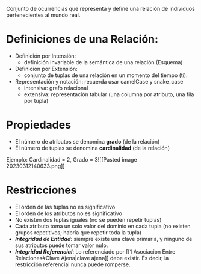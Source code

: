 Conjunto de ocurrencias que representa y define una relación de individuos pertenecientes al mundo real.
# Definiciones de una Relación:
- Definición por Intensión: 
	- definición invariable de la semántica de una relación (Esquema) 
- Definición por Extensión: 
	- conjunto de tuplas de una relación en un momento del tiempo (ti). 
- Representación y notación: recuerda usar camelCase y snake_case 
	- intensiva: grafo relacional
	- extensiva: representación tabular (una columna por atributo, una fila por tupla)

# Propiedades 
- El número de atributos se denomina **grado** (de la relación)
- El número de tuplas se denomina **cardinalidad** (de la relación)

Ejemplo:  Cardinalidad = 2, Grado = 3![[Pasted image 20230312140633.png]]
# Restricciones
- El orden de las tuplas no es significativo
- El orden de los atributos no es significativo
- No existen dos tuplas iguales (no se pueden repetir tuplas)
- Cada atributo toma un solo valor del dominio en cada tupla (no existen grupos repetitivos; habría que repetir toda la tupla)
- **_Integridad de Entidad_**: siempre existe una clave primaria, y ninguno de sus atributos puede tomar valor nulo.
- **_Integridad Referencial_**: Lo referenciado por [[1 Asociacion Entre Relaciones#Clave Ajena|clave ajena]] debe existir. Es decir, la restricción referencial nunca puede romperse.